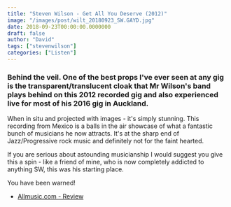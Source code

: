 ```yaml
---
title: "Steven Wilson - Get All You Deserve (2012)"
image: "/images/post/wilt_20180923_SW.GAYD.jpg"
date: 2018-09-23T00:00:00.0000000
draft: false
author: "David"
tags: ["stevenwilson"]
categories: ["Listen"]
---
```

### Behind the veil. One of the best props I've ever seen at any gig is the transparent/translucent cloak that Mr Wilson's band plays behind on this 2012 recorded gig and also experienced live for most of his 2016 gig in Auckland. 

 When in situ and projected with images - it's simply stunning. This recording from Mexico is a balls in the air showcase of what a fantastic bunch of musicians he now attracts. It's at the sharp end of Jazz/Progressive rock music and definitely not for the faint hearted. 

 If you are serious about astounding musicianship I would suggest you give this a spin - like a friend of mine, who is now completely addicted to anything SW, this was his starting place.

 You have been warned!

-  [Allmusic.com - Review](https://www.allmusic.com/album/get-all-you-deserve-mw0002410772)
